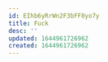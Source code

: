 ```yaml
---
id: EIhb6yRrWn2F3bFF8yo7y
title: Fuck
desc: ''
updated: 1644961726962
created: 1644961726962
---
```


